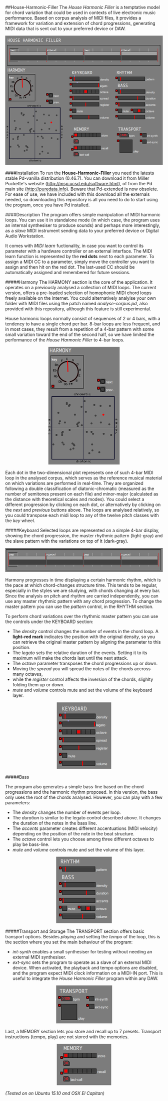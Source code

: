 
##House-Harmonic-Filler
The *House Harmonic Filler* is a temptative model for chord variation that could be used in contexts of live electronic music performance. Based on corpus analysis of MIDI files, it provides a framework for variation and extension of chord progressions, generating MIDI data that is sent out to your preferred device or DAW.

<p align="center">
  <img src="/documentation/img-hhf.png"/>
</p>

####Installation
To run the **House-Harmonic-Filler** you need the latests stable Pd-vanilla distribution (0.46.7). You can download it from Miller Puckette's website (http://msp.ucsd.edu/software.html), of from the Pd main site (http://puredata.info). Beware that Pd-extended is now obsolete. For ease of use, we have included with this download all the externals needed, so downloading this repository is all you need to do to start using the program, once you have Pd installed.

####Description
The program offers simple manipulation of MIDI harmonic loops. You can use it in standalone mode (in which case, the program uses an internal synthesiser to produce sounds) and perhaps more interestingly, as a *slave* MIDI instrument sending data to your preferred device or Digital Audio Workstation. 

It comes with *MIDI learn* fuctionality, in case you want to control its parameter with a hardware controller or an external interface. The MIDI learn function is represented by the **red dots** next to each parameter. To assign a MIDI CC to a parameter, simply move the controller you want to assign and then hit on the red dot. The last-used CC should be automatically assigned and remembered for future sessions.

#####Harmony
The HARMONY section is the core of the application. It operates on a previously analysed a collection of MIDI loops. The current version, offers a pre-loaded selection of homophonic MIDI chord loops freely available on the internet. You could alternatively analyise your own folder with MIDI files using the patch named *analyse-corpus.pd*, also provided with this repository, although this feature is still experimental.

House harmonic loops normally consist of sequences of 2 or 4 bars, with a tendency to have a single chord per bar. 8-bar loops are less frequent, and in most cases, they result from a repetition of a 4-bar pattern with some small variation toward the end of the second half, so we have limited the performance of the *House Harmonic Filler* to 4-bar loops.

<p align="center">
  <img src="/documentation/img-harmony.png"/>
</p>

Each dot in the two-dimensional plot represents one of such 4-bar MIDI loop in the analysed corpus, which serves as the reference musical material on which variations are performed in real-time. They are organized following a double classification of diatonic-chromatic (measured as the number of semitones present on each file) and minor-major (calculated as the distance with theoretical scales and modes). You could select a different progression by clicking on each dot, or alternatively by clicking on the *next* and *previous* buttons above. The loops are analyised relatively, so you could transpose each midi loop to any of the twelve pitch classes with the *key* wheel.

#####Keyboard
Selected loops are represented on a simple 4-bar display, showing the chord progression, the master rhythmic pattern (light-gray) and the slave pattern with the variations on top of it (dark-gray).

<p align="center">
  <img src="/documentation/img-loop.png"/>
</p>

Harmony progresses in time displaying a certain harmonic rhythm, which is the pace at which chord-changes structure time. This tends to be regular, especially in the styles we are studying, with chords changing at every bar. Since the analysis on pitch and rhythm are carried independently, you can use any master rhythmic pattern with any chord progression. To change the master pattern you can use the *pattern* control, in the RHYTHM section.

To perform chord variations over the rhythmic master pattern you can use the controls under the KEYBOARD section:

- The *density* control changes the number of events in the chord loop. A **light-red mark** indicates the position with the original density, so you can retrieve the original master pattern by aligning the parameter to this position.
- The *legato* sets the relative duration of the events. Setting it to its maximum will make the chords last until the next attack.
- The *octave* parameter transposes the chord progressions up or down.
- Moving the *spread* you will spread the notes of the chords accross many octaves,
- while the *register* control affects the inversion of the chords, slighlty folding them up or down.
- *mute* and *volume* controls mute and set the volume of the keyboard layer.

<p align="center">
  <img src="/documentation/img-chords.png"/>
</p>

#####Bass

The program also generates a simple bass-line based on the chord progressions and the harmonic rhythm proposed. In this version, the bass only uses the root of the chords analysed. However, you can play with a few parameters:

- The *density* changes the number of events per loop.
- The *duration* is similar to the legato control described above. It changes the duration of the notes in the bass line.
- The *accents* parameter creates different accentuations (MIDI velocity) depending on the position of the note in the beat structure.
- The *octave* control lets you choose among three different octaves to play be bass-line.
- *mute* and *volume* controls mute and set the volume of this layer.

<p align="center">
  <img src="/documentation/img-bass.png"/>
</p>

#####Transport and Storage
The TRANSPORT section offers basic transport options. Besides *playing* and setting the *tempo* of the loop, this is the section where you set the main behaviour of the program:

- *int-synth* enables a small synthesiser for testing without needing an external MIDI synthesiser.
- *ext-sync* sets the program to operate as a slave of an external MIDI device. When activated, the playback and tempo options are disabled, and the program expect MIDI clock information on a MIDI-IN port. This is useful to integrate the *House Harmonic Filler* program within any DAW.

<p align="center">
  <img src="/documentation/img-transport.png"/>
</p>

Last, a MEMORY section lets you store and recall up to 7 presets. Transport instructions (tempo, play) are not stored with the memories.

<p align="center">
  <img src="/documentation/img-memory.png"/>
</p>

*(Tested on on Ubuntu 15.10 and OSX El Capitan)*
